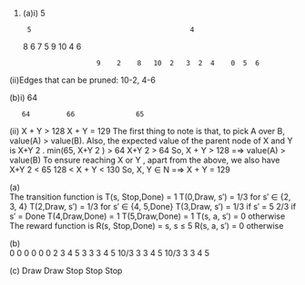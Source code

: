 1. (a)i) 
                         5

        5                                       4

    8   6  7  5            9         10         4          6

                         9    2    8   10  2   3  2  4    0  5  6

  (ii)Edges that can be pruned: 10-2, 4-6

(b)i)       64

       64         66               65 

  (ii) X + Y > 128
 X + Y = 129
The first thing to note is that, to pick A over B, value(A) > value(B).
Also, the expected value of the parent node of X and Y is X+Y
2 .
min(65, X+Y
2 ) > 64
X+Y
2 > 64
So, X + Y > 128 =⇒ value(A) > value(B)
To ensure reaching X or Y , apart from the above, we also have X+Y
2 < 65
128 < X + Y < 130
So, X, Y ∈ N =⇒ X + Y = 129    

(a)   
The transition function is
      T(s, Stop,Done) = 1
T(0,Draw, s′) = 1/3 for s′ ∈ {2, 3, 4}
T(2,Draw, s′) = 1/3 for s′ ∈ {4, 5,Done}
T(3,Draw, s′) =
1/3 if s′ = 5
2/3 if s′ = Done
T(4,Draw,Done) = 1
T(5,Draw,Done) = 1
T(s, a, s′) = 0 otherwise
The reward function is
R(s, Stop,Done) = s, s ≤ 5
R(s, a, s′) = 0 otherwise

(b)      
0 0 0 0 0
0 2 3 4 5
3 3 3 4 5
10/3 3 3 4 5
10/3 3 3 4 5 

(c)
Draw Draw Stop Stop Stop